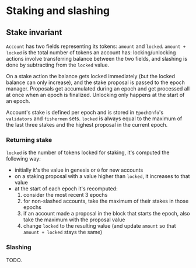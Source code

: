 # Staking and slashing

## Stake invariant

`Account` has two fields representing its tokens: `amount` and `locked`. `amount + locked` is the total number of
tokens an account has: locking/unlocking actions involve transferring balance between the two fields, and slashing
is done by subtracting from the `locked` value.

On a stake action the balance gets locked immediately (but the locked balance can only increase), and the stake proposal is 
passed to the epoch manager. Proposals get accumulated during an epoch and get processed all at once when an epoch is finalized.
Unlocking only happens at the start of an epoch.

Account's stake is defined per epoch and is stored in `EpochInfo`'s `validators` and `fishermen` sets. `locked` is always
equal to the maximum of the last three stakes and the highest proposal in the current epoch.


### Returning stake

`locked` is the number of tokens locked for staking, it's computed the following way:

- initially it's the value in genesis or `0` for new accounts
- on a staking proposal with a value higher than `locked`, it increases to that value
- at the start of each epoch it's recomputed:
    1. consider the most recent 3 epochs
    2. for non-slashed accounts, take the maximum of their stakes in those epochs
    3. if an account made a proposal in the block that starts the epoch, also take the maximum with the proposal value
    4. change `locked` to the resulting value (and update `amount` so that `amount + locked` stays the same)

### Slashing

TODO.

